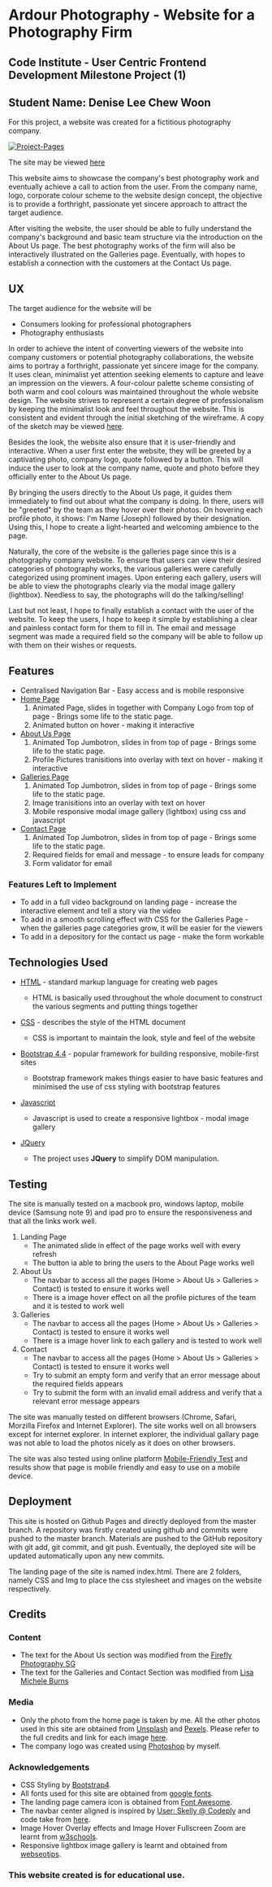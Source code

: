 # Ardour Photography - Website for a Photography Firm  
##  Code Institute - User Centric Frontend Development Milestone Project (1)
##  Student Name: Denise Lee Chew Woon

For this project, a website was created for a fictitious photography company.

<a href="https://ibb.co/8dd0fDr"><img src="https://i.ibb.co/CMMzY5b/Project-Pages.jpg" alt="Project-Pages" border="0"/></a>

The site may be viewed [here](https://deniseleechewwoon.github.io/project-1-ardourphotography/index.html)

This website aims to showcase the company's best photography work and eventually achieve a call to action from the user. From the company name, logo, corporate colour scheme to the website design concept, the objective is to provide a forthright, passionate yet sincere approach to attract the target audience. 

After visiting the website, the user should be able to fully understand the company's background and basic team structure via the introduction on the About Us page. The best photography works of the firm will also be interactively illustrated on the Galleries page. Eventually, with hopes to establish a connection with the customers at the Contact Us page.
 
## UX

The target audience for the website will be
* Consumers looking for professional photographers
* Photography enthusiasts

In order to achieve the intent of converting viewers of the website into company customers or potential photography collaborations, the website aims to portray a forthright, passionate yet sincere image for the company. It uses clean, minimalist yet attention seeking elements to capture and leave an impression on the viewers. A four-colour palette scheme consisting of both warm and cool colours was maintained throughout the whole website design. The website strives to represent a certain degree of professionalism by keeping the minimalist look and feel throughout the website. This is consistent and evident through the initial sketching of the wireframe. A copy of the sketch may be viewed [here](https://drive.google.com/open?id=1v517SFDDMVm5ZJ5zaNFKmwJi8O_Qc_-k).

Besides the look, the website also ensure that it is user-friendly and interactive. When a user first enter the website, they will be greeted by a captivating photo, company logo, quote followed by a button. This will induce the user to look at the company name, quote and photo before they officially enter to the About Us page.

By bringing the users directly to the About Us page, it guides them immediately to find out about what the company is doing. In there, users will be "greeted" by the team as they hover over their photos. On hovering each profile photo, it shows: I'm Name (Joseph) followed by their designation. Using this, I hope to create a light-hearted and welcoming ambience to the page. 

Naturally, the core of the website is the galleries page since this is a photography company website. To ensure that users can view their desired categories of photography works, the various galleries were carefully categorized using prominent images. Upon entering each gallery, users will be able to view the photographs clearly via the modal image gallery (lightbox). Needless to say, the photographs will do the talking/selling!

Last but not least, I hope to finally establish a contact with the user of the website. To keep the users, I hope to keep it simple by establishing a clear and painless contact form for them to fill in. The email and message segment was made a required field so the company will be able to follow up with them on their wishes or requests.

## Features

* Centralised Navigation Bar - Easy access and is mobile responsive
* [Home Page](https://deniseleechewwoon.github.io/project-1-ardourphotography/index.html) 
    1. Animated Page, slides in together with Company Logo from top of page - Brings some life to the static page.
    2. Animated button on hover - making it interactive
* [About Us Page](https://deniseleechewwoon.github.io/project-1-ardourphotography/about-us.html) 
    1. Animated Top Jumbotron, slides in from top of page - Brings some life to the static page.
    2. Profile Pictures tranisitions into overlay with text on hover - making it interactive
* [Galleries Page](https://deniseleechewwoon.github.io/project-1-ardourphotography/galleries.html)
    1. Animated Top Jumbotron, slides in from top of page - Brings some life to the static page.
    2. Image tranisitions into an overlay with text on hover
    3. Mobile responsive modal image gallery (lightbox) using css and javascript
* [Contact Page](https://deniseleechewwoon.github.io/project-1-ardourphotography/contact-us.html)
    1. Animated Top Jumbotron, slides in from top of page - Brings some life to the static page.
    2. Required fields for email and message - to ensure leads for company
    3. Form validator for email


### Features Left to Implement
* To add in a full video background on landing page - increase the interactive element and tell a story via the video
* To add in a smooth scrolling effect with CSS for the Galleries Page - when the galleries page categories grow, it will be easier for the viewers
* To add in a depository for the contact us page - make the form workable

## Technologies Used

* [HTML](https://www.w3schools.com/html/) - standard markup language for creating web pages
    - HTML is basically used throughout the whole document to construct the various segments and putting things together

* [CSS](https://www.w3schools.com/css/) - describes the style of the HTML document
    - CSS is important to maintain the look, style and feel of the website

* [Bootstrap 4.4](https://getbootstrap.com/docs/4.4/getting-started/introduction/) - popular framework for building responsive, mobile-first sites
    - Bootstrap framework makes things easier to have basic features and minimised the use of css styling with bootstrap features

* [Javascript](https://www.youtube.com/watch?v=gnDOjWUSHks)
    - Javascript is used to create a responsive lightbox - modal image gallery

* [JQuery](https://jquery.com)
    - The project uses **JQuery** to simplify DOM manipulation.


## Testing
The site is manually tested on a macbook pro, windows laptop, mobile device (Samsung note 9) and ipad pro to ensure the responsiveness and that all the links work well.

1. Landing Page
    - The animated slide in effect of the page works well with every refresh
    - The button ia able to bring the users to the About Page works well
2. About Us
    - The navbar to access all the pages (Home > About Us > Galleries > Contact) is tested to ensure it works well
    - There is a image hover effect on all the profile pictures of the team and it is tested to work well
3. Galleries
    - The navbar to access all the pages (Home > About Us > Galleries > Contact) is tested to ensure it works well
    - There is a image hover link to each gallery and is tested to work well
4. Contact
    - The navbar to access all the pages (Home > About Us > Galleries > Contact) is tested to ensure it works well
    - Try to submit an empty form and verify that an error message about the required fields appears
    - Try to submit the form with an invalid email address and verify that a relevant error message appears

The site was manually tested on different browsers (Chrome, Safari, Morzilla Firefox and Internet Explorer).
The site works well on all browsers except for internet explorer. In internet explorer, the individual gallary page was not able to load the photos nicely as it does on other browsers.

The site was also tested using online platform [Mobile-Friendly Test](https://search.google.com/test/mobile-friendly) and results show that page is mobile friendly and easy to use on a mobile device.

## Deployment

This site is hosted on Github Pages and directly deployed from the master branch.
A repository was firstly created using github and commits were pushed to the master branch. Materials are pushed to the GitHub repository with git add, git commit, and git push.
Eventually, the deployed site will be updated automatically upon any new commits. 

The landing page of the site is named index.html.
There are 2 folders, namely CSS and Img to place the css stylesheet and images on the website respectively. 

## Credits

### Content
- The text for the About Us section was modified from the [Firefly Photography SG](https://fireflyphotographysg.com/)
- The text for the Galleries and Contact Section was modified from [Lisa Michele Burns](https://www.lisamicheleburns.com/)


### Media
- Only the photo from the home page is taken by me. All the other photos used in this site are obtained from [Unsplash](https://unsplash.com) and [Pexels](https://www.pexels.com). Please refer to the full credits and link for each image [here](https://drive.google.com/open?id=1okGs7z2vhfrdHt4a5wS5srXpBuL7fmJd).
- The company logo was created using [Photoshop](https://www.adobe.com/sea/products/photoshop.html?gclid=EAIaIQobChMI_rXt5v2c6AIVWq6WCh3BSwRuEAAYASAAEgIzIPD_BwE&sdid=YP7XGDLR&mv=search&ef_id=EAIaIQobChMI_rXt5v2c6AIVWq6WCh3BSwRuEAAYASAAEgIzIPD_BwE:G:s&s_kwcid=AL!3085!3!400503272159!e!!g!!photoshop) by myself.

### Acknowledgements
- CSS Styling by [Bootstrap4](https://getbootstrap.com/).
- All fonts used for this site are obtained from [google fonts](https://fonts.google.com/).
- The landing page camera icon is obtained from [Font Awesome](https://fontawesome.com/).
- The navbar center aligned is inspired by [User: Skelly @ Codeply](https://www.codeply.com/u/skelly) and code take from [here](https://www.codeply.com/go/0xSGj0EsAu).
- Image Hover Overlay effects and Image Hover Fullscreen Zoom are learnt from [w3schools](https://www.w3schools.com/howto/howto_css_image_overlay.asp).
- Responsive lightbox image gallery is learnt and obtained from [webseotips](https://www.youtube.com/watch?v=gnDOjWUSHks).

### This website created is for educational use.